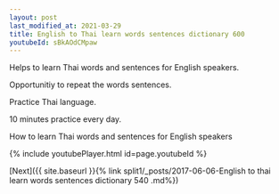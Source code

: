 ```yaml
---
layout: post
last_modified_at: 2021-03-29
title: English to Thai learn words sentences dictionary 600 
youtubeId: sBkAOdCMpaw
---
```

 
 
Helps to learn Thai words and sentences for English speakers.

Opportunitiy to repeat the words sentences. 

Practice Thai language. 
 
10 minutes practice every day. 
 
How to learn Thai words and sentences for English speakers 
 
{% include youtubePlayer.html id=page.youtubeId %}
 
 
[Next]({{ site.baseurl }}{% link  split1/_posts/2017-06-06-English to thai learn words sentences dictionary 540 .md%})
 
